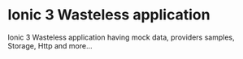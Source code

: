 # Ionic 3 Wasteless application

Ionic 3 Wasteless application having mock data, providers samples, Storage, Http and more...
